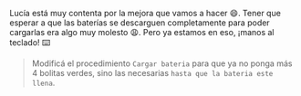 Lucía está muy contenta por la mejora que vamos a hacer :smile:. Tener que esperar a que las baterías se descarguen completamente para poder cargarlas era algo muy molesto :weary:. Pero ya estamos en eso, ¡manos al teclado! :keyboard: 

> Modificá el procedimiento `Cargar bateria` para que ya no ponga más 4 bolitas verdes, sino las necesarias `hasta que la bateria este llena`.